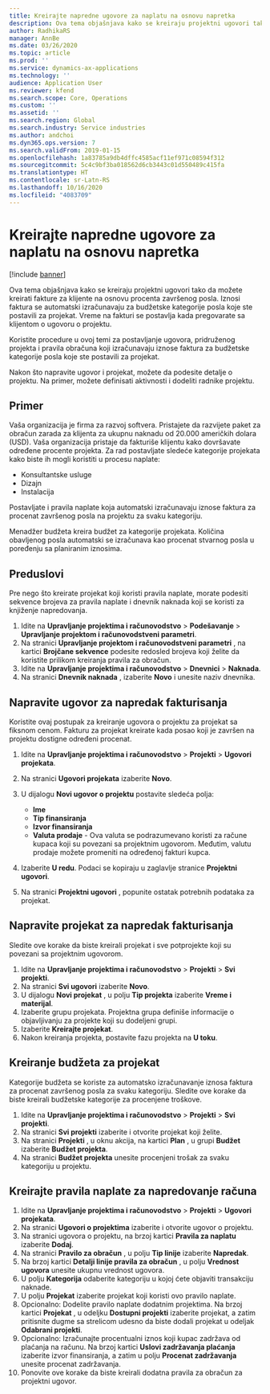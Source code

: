 ```yaml
---
title: Kreirajte napredne ugovore za naplatu na osnovu napretka
description: Ova tema objašnjava kako se kreiraju projektni ugovori tako da možete generisati fakture za klijente na osnovu procenta završenog posla.
author: RadhikaRS
manager: AnnBe
ms.date: 03/26/2020
ms.topic: article
ms.prod: ''
ms.service: dynamics-ax-applications
ms.technology: ''
audience: Application User
ms.reviewer: kfend
ms.search.scope: Core, Operations
ms.custom: ''
ms.assetid: ''
ms.search.region: Global
ms.search.industry: Service industries
ms.author: andchoi
ms.dyn365.ops.version: 7
ms.search.validFrom: 2019-01-15
ms.openlocfilehash: 1a83785a9db4dffc4585acf11ef971c08594f312
ms.sourcegitcommit: 5c4c9bf3ba018562d6cb3443c01d550489c415fa
ms.translationtype: HT
ms.contentlocale: sr-Latn-RS
ms.lasthandoff: 10/16/2020
ms.locfileid: "4083709"
---
```

# <a name="create-advanced-contracts-for-billing-based-on-progress"></a>Kreirajte napredne ugovore za naplatu na osnovu napretka
[!include [banner](../includes/banner.md)]

Ova tema objašnjava kako se kreiraju projektni ugovori tako da možete kreirati fakture za klijente na osnovu procenta završenog posla. Iznosi faktura se automatski izračunavaju za budžetske kategorije posla koje ste postavili za projekat. Vreme na fakturi se postavlja kada pregovarate sa klijentom o ugovoru o projektu.

Koristite procedure u ovoj temi za postavljanje ugovora, pridruženog projekta i pravila obračuna koji izračunavaju iznose faktura za budžetske kategorije posla koje ste postavili za projekat.

Nakon što napravite ugovor i projekat, možete da podesite detalje o projektu. Na primer, možete definisati aktivnosti i dodeliti radnike projektu.

## <a name="example"></a>Primer

Vaša organizacija je firma za razvoj softvera. Pristajete da razvijete paket za obračun zarada za klijenta za ukupnu naknadu od 20.000 američkih dolara (USD). Vaša organizacija pristaje da fakturiše klijentu kako dovršavate određene procente projekta. Za rad postavljate sledeće kategorije projekata kako biste ih mogli koristiti u procesu naplate:

- Konsultantske usluge
- Dizajn
- Instalacija

Postavljate i pravila naplate koja automatski izračunavaju iznose faktura za procenat završenog posla na projektu za svaku kategoriju.

Menadžer budžeta kreira budžet za kategorije projekata. Količina obavljenog posla automatski se izračunava kao procenat stvarnog posla u poređenju sa planiranim iznosima.

## <a name="prerequisites"></a>Preduslovi

Pre nego što kreirate projekat koji koristi pravila naplate, morate podesiti sekvence brojeva za pravila naplate i dnevnik naknada koji se koristi za knjiženje napredovanja.

1. Idite na **Upravljanje projektima i računovodstvo** \> **Podešavanje** \> **Upravljanje projektom i računovodstveni parametri**.
2. Na stranici **Upravljanje projektom i računovodstveni parametri** , na kartici **Brojčane sekvence** podesite redosled brojeva koji želite da koristite prilikom kreiranja pravila za obračun.
3. Idite na **Upravljanje projektima i računovodstvo** \> **Dnevnici** \> **Naknada**.
4. Na stranici **Dnevnik naknada** , izaberite **Novo** i unesite naziv dnevnika.

## <a name="create-a-contract-for-progress-billings"></a>Napravite ugovor za napredak fakturisanja

Koristite ovaj postupak za kreiranje ugovora o projektu za projekat sa fiksnom cenom. Fakturu za projekat kreirate kada posao koji je završen na projektu dostigne određeni procenat.

1. Idite na **Upravljanje projektima i računovodstvo** \> **Projekti** \> **Ugovori projekata**.
2. Na stranici **Ugovori projekata** izaberite **Novo**.
3. U dijalogu **Novi ugovor o projektu** postavite sledeća polja:

    - **Ime**
    - **Tip finansiranja**
    - **Izvor finansiranja**
    - **Valuta prodaje** - Ova valuta se podrazumevano koristi za račune kupaca koji su povezani sa projektnim ugovorom. Međutim, valutu prodaje možete promeniti na određenoj fakturi kupca.

4. Izaberite **U redu**. Podaci se kopiraju u zaglavlje stranice **Projektni ugovori**.
5. Na stranici **Projektni ugovori** , popunite ostatak potrebnih podataka za projekat.

## <a name="create-a-project-for-progress-billings"></a>Napravite projekat za napredak fakturisanja

Sledite ove korake da biste kreirali projekat i sve potprojekte koji su povezani sa projektnim ugovorom.

1. Idite na **Upravljanje projektima i računovodstvo** \> **Projekti** \> **Svi projekti**.
2. Na stranici **Svi ugovori** izaberite **Novo**.
3. U dijalogu **Novi projekat** , u polju **Tip projekta** izaberite **Vreme i materijal**.
4. Izaberite grupu projekata. Projektna grupa definiše informacije o objavljivanju za projekte koji su dodeljeni grupi.
5. Izaberite **Kreirajte projekat**.
6. Nakon kreiranja projekta, postavite fazu projekta na **U toku**.

## <a name="create-a-budget-for-a-project"></a>Kreiranje budžeta za projekat

Kategorije budžeta se koriste za automatsko izračunavanje iznosa faktura za procenat završenog posla za svaku kategoriju. Sledite ove korake da biste kreirali budžetske kategorije za procenjene troškove.

1. Idite na **Upravljanje projektima i računovodstvo** \> **Projekti** \> **Svi projekti**.
2. Na stranici **Svi projekti** izaberite i otvorite projekat koji želite.
3. Na stranici **Projekti** , u oknu akcija, na kartici **Plan** , u grupi **Budžet** izaberite **Budžet projekta**.
4. Na stranici **Budžet projekta** unesite procenjeni trošak za svaku kategoriju u projektu.

## <a name="create-billing-rules-for-progress-billings"></a>Kreirajte pravila naplate za napredovanje računa

1. Idite na **Upravljanje projektima i računovodstvo** \> **Projekti** \> **Ugovori projekata**.
2. Na stranici **Ugovori o projektima** izaberite i otvorite ugovor o projektu.
3. Na stranici ugovora o projektu, na brzoj kartici **Pravila za naplatu** izaberite **Dodaj**.
4. Na stranici **Pravilo za obračun** , u polju **Tip linije** izaberite **Napredak**.
5. Na brzoj kartici **Detalji linije pravila za obračun** , u polju **Vrednost ugovora** unesite ukupnu vrednost ugovora.
6. U polju **Kategorija** odaberite kategoriju u kojoj ćete objaviti transakciju naknade.
7. U polju **Projekat** izaberite projekat koji koristi ovo pravilo naplate.
8. Opcionalno: Dodelite pravilo naplate dodatnim projektima. Na brzoj kartici **Projekat** , u odeljku **Dostupni projekti** izaberite projekat, a zatim pritisnite dugme sa strelicom udesno da biste dodali projekat u odeljak **Odabrani projekti**.
9. Opcionalno: Izračunajte procentualni iznos koji kupac zadržava od plaćanja na računu. Na brzoj kartici **Uslovi zadržavanja plaćanja** izaberite izvor finansiranja, a zatim u polju **Procenat zadržavanja** unesite procenat zadržavanja.
10. Ponovite ove korake da biste kreirali dodatna pravila za obračun za projektni ugovor.
